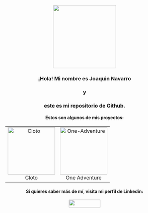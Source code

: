 <p align="center">
  <img src="https://github.com/jnavarromarti/images/blob/main/img1.jpeg" width="200" align="center">
</p> 
<h3 align="center">¡Hola! Mi nombre es Joaquin Navarro</h3>
<h3 align="center">y</h3>
<h3 align="center">este es mi repositorio de Github.</h3>
<h4 align="center">Estos son algunos de mis proyectos:</h4>
<table align="center">
  <tr>
    <td align="center">
      <a href="https://github.com/jnavarromarti/Micropython/Cloto">
        <img src="https://github.com/jnavarromarti/images/blob/main/img2.png" width="150" alt="Cloto">
      </a>
      <br>Cloto
    </td>
      <td align="center">
      <a href= "https://github.com/jnavarromarti/One-Adventure">
        <img src="https://github.com/jnavarromarti/images/blob/main/image5.png" width="150" alt="One-Adventure">
      </a>
      <br>One Adventure
    </td>
  </tr>
</table>
<h4 align="center">Si quieres saber más de mí, visita mi perfil de Linkedin:</h4>
<p align="center">
  <a href="https://www.linkedin.com/in/ximo-navarro-mart%C3%AD-823995214/">
    <img src="https://upload.wikimedia.org/wikipedia/commons/thumb/a/aa/LinkedIn_2021.svg/1920px-LinkedIn_2021.svg.png" height="25px" width="100px">
  </a>
</p>
